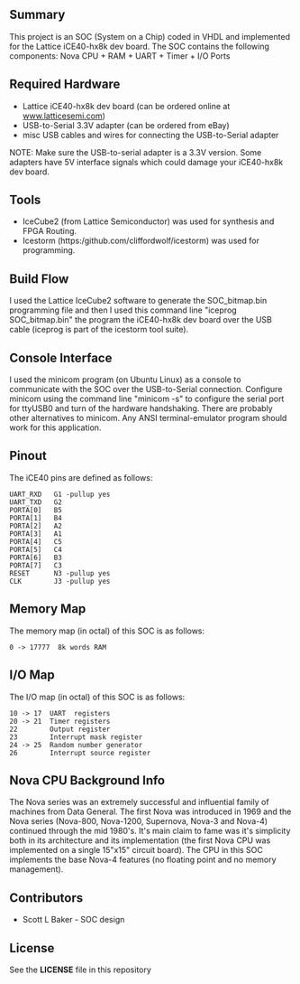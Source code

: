 
## Summary

This project is an SOC (System on a Chip) coded in VHDL and implemented for the Lattice iCE40-hx8k dev board. The SOC contains the following components: Nova CPU + RAM + UART + Timer + I/O Ports

## Required Hardware

* Lattice iCE40-hx8k dev board (can be ordered online at www.latticesemi.com)
* USB-to-Serial 3.3V adapter (can be ordered from eBay)
* misc USB cables and wires for connecting the USB-to-Serial adapter

NOTE: Make sure the USB-to-serial adapter is a 3.3V version. Some adapters have 5V interface signals which could damage your iCE40-hx8k dev board.

## Tools

* IceCube2 (from Lattice Semiconductor) was used for synthesis and FPGA Routing.
* Icestorm (https:/github.com/cliffordwolf/icestorm) was used for programming.


## Build Flow

I used the Lattice IceCube2 software to generate the SOC_bitmap.bin programming file and then I used this command line "iceprog SOC_bitmap.bin" the program the iCE40-hx8k dev board over the USB cable (iceprog is part of the icestorm tool suite).

## Console Interface

I used the minicom program (on Ubuntu Linux) as a console to communicate with the SOC over the USB-to-Serial connection. Configure minicom using the command line "minicom -s" to configure the serial port for ttyUSB0 and turn of the hardware handshaking. There are probably other alternatives to minicom. Any ANSI terminal-emulator program should work for this application.

## Pinout

The iCE40 pins are defined as follows:
```
UART_RXD   G1 -pullup yes
UART_TXD   G2
PORTA[0]   B5
PORTA[1]   B4
PORTA[2]   A2
PORTA[3]   A1
PORTA[4]   C5
PORTA[5]   C4
PORTA[6]   B3
PORTA[7]   C3
RESET      N3 -pullup yes
CLK        J3 -pullup yes
```

## Memory Map

The memory map (in octal) of this SOC is as follows:
```
0 -> 17777  8k words RAM
```

## I/O Map

The I/O map (in octal) of this SOC is as follows:
```
10 -> 17  UART  registers
20 -> 21  Timer registers
22        Output register
23        Interrupt mask register
24 -> 25  Random number generator
26        Interrupt source register
```

## Nova CPU Background Info

The Nova series was an extremely successful and influential family of machines from Data General. The first Nova was introduced in 1969 and the Nova series (Nova-800, Nova-1200, Supernova, Nova-3 and Nova-4) continued through the mid 1980's. It's main claim to fame was it's simplicity both in its architecture and its implementation (the first Nova CPU was implemented on a single 15"x15" circuit board). The CPU in this SOC implements the base Nova-4 features (no floating point and no memory management).

## Contributors

* Scott L Baker - SOC design

## License

See the **LICENSE** file in this repository

